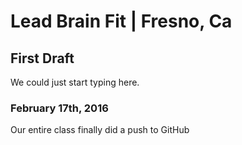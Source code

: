 # Lead Brain Fit | Fresno, Ca
## First Draft
<p>We could just start typing here.<p/>

### February 17th, 2016
<p>Our entire class finally did a push to GitHub